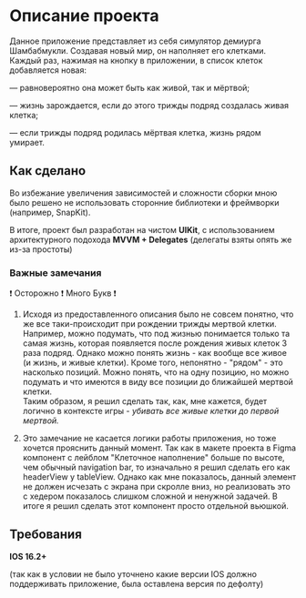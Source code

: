 # Описание проекта

Данное приложение представляет из себя симулятор демиурга Шамбабмукли. 
Создавая новый мир, он наполняет его клетками. 
Каждый раз, нажимая на кнопку в приложении, в список клеток добавляется новая:

— равновероятно она может быть как живой, так и мёртвой;

— жизнь зарождается, если до этого трижды подряд создалась живая клетка;

— если трижды подряд родилась мёртвая клетка, жизнь рядом умирает. 

## Как сделано

Во избежание увеличения зависимостей и сложности сборки мною было решено не использовать сторонние библиотеки и фреймворки (например, SnapKit).

В итоге, проект был разработан на чистом **UIKit**, c использованием архитектурного подохода **MVVM + Delegates** (делегаты взяты опять же из-за простоты)

### Важные замечания
❗ Осторожно ❗ Много Букв ❗

1. Исходя из предоставленного описания было не совсем понятно, что же все таки-происходит при рождении трижды мертвой клетки.
Например, можно подумать, что под жизнью понимается только та самая жизнь, которая появляется после рождения живых клеток 3 раза подряд.
Однако можно понять жизнь - как вообще все живое (и жизнь, и живые клетки).
Кроме того, непонятно - "рядом" - это насколько позиций. Можно понять, что на одну позицию, но можно подумать и что имеются в виду все позиции до ближайшей мертвой клетки.\
Таким образом, я решил сделать так, как, мне кажется, будет логично в контексте игры - *убивать все живые клетки до первой мертвой.*

2. Это замечание не касается логики работы приложения, но тоже хочется прояснить данный момент.
Так как в макете проекта в Figma компонент с лейблом "Клеточное наполнение" больше по высоте, чем обычный navigation bar, то изначально я решил сделать его как headerView у tableView.
Однако как мне показалось, данный элемент не должен исчезать с экрана при скролле вниз, но реализовать это с хедером показалось слишком сложной и ненужной задачей.
В итоге я решил сделать этот компонент просто отдельной вьюшкой. 


## Требования

**IOS 16.2+**

(так как в условии не было уточнено какие версии IOS должно поддерживать приложение, была оставлена версия по дефолту) 


